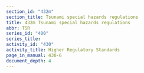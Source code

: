 ```yaml
---
section_id: "432m"
section_title: Tsunami special hazards regulations
title: 432m Tsunami special hazards regulations
abbr: TSR
series_id: "400"
series_title: 
activity_id: "430"
activity_title: Higher Regulatory Standards
page_in_manual: 430-6
document_depth: 4
---
```

